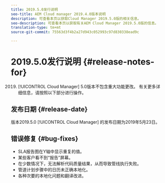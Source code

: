 ```yaml
---
title: 2019.5.0发行说明
seo-title: AEM Cloud manager 2019.4.0版本说明
description: 可查看本页以获取Cloud Manager 2019.5.0版的相关信息。
seo-description: 可查看本页以获取有关AEM Cloud Manager 2019.5.0版的信息。
translation-type: tm+mt
source-git-commit: 75563d3f4b2a27d943c052993c97d830338ead9c

---
```



# 2019.5.0发行说明 {#release-notes-for}

2019. [!UICONTROL Cloud Manager] 5.0版本不包含重大功能更改。 有关更多详细信息，请按照以下部分进行操作。

## 发布日期 {#release-date}

版本2019.5.0 [!UICONTROL Cloud Manager] 的发布日期为2019年5月23日。


## 错误修复 {#bug-fixes}

* SLA报告图在Y轴中显示重复的值。
* 某些客户看不到“报告”屏幕。
* 在少数情况下，无法解析代码质量结果，从而导致管线执行失败。
* 管道计划步骤中的日历未正确本地化。
* 各种次要的本地化问题和翻译改进。